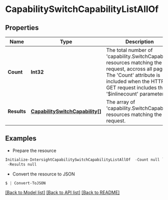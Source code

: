 # CapabilitySwitchCapabilityListAllOf
## Properties

Name | Type | Description | Notes
------------ | ------------- | ------------- | -------------
**Count** | **Int32** | The total number of &#39;capability.SwitchCapability&#39; resources matching the request, accross all pages. The &#39;Count&#39; attribute is included when the HTTP GET request includes the &#39;$inlinecount&#39; parameter. | [optional] 
**Results** | [**CapabilitySwitchCapability[]**](CapabilitySwitchCapability.md) | The array of &#39;capability.SwitchCapability&#39; resources matching the request. | [optional] 

## Examples

- Prepare the resource
```powershell
Initialize-IntersightCapabilitySwitchCapabilityListAllOf  -Count null `
 -Results null
```

- Convert the resource to JSON
```powershell
$ | Convert-ToJSON
```

[[Back to Model list]](../README.md#documentation-for-models) [[Back to API list]](../README.md#documentation-for-api-endpoints) [[Back to README]](../README.md)

